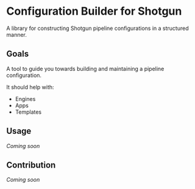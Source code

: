 # Configuration Builder for Shotgun

A library for constructing Shotgun pipeline configurations in a structured manner.

Goals
-----

A tool to guide you towards building and maintaining a pipeline configuration.

It should help with:

- Engines
- Apps
- Templates

Usage
-----

_Coming soon_


Contribution
------------

_Coming soon_